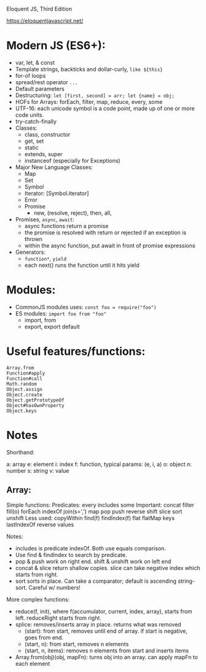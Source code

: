 Eloquent JS, Third Edition

https://eloquentjavascript.net/

# Modern JS (ES6+):

- var, let, & const
- Template strings, backticks and dollar-curly, ``like ${this}``
- for-of loops
- spread/rest operator `...`
- Default parameters
- Destructuring: `let [first, second] = arr; let {name} = obj;`
- HOFs for Arrays: forEach, filter, map, reduce, every, some
- UTF-16: each unicode symbol is a code point, made up of one or more code units.
- try-catch-finally
- Classes:
    - class, constructor
    - get, set
    - static
    - extends, super
    - instanceof (especially for Exceptions)
- Major New Language Classes:
    - Map
    - Set
    - Symbol
    - Iterator: [Symbol.iterator]
    - Error
    - Promise
        - new, (resolve, reject), then, all,
- Promises, `async`, `await`:
    - async functions return a promise
    - the promise is resolved with return or rejected if an exception is thrown
    - within the async function, put await in front of promise expressions
- Generators:
    - `function*`, `yield`
    - each next() runs the function until it hits yield

# Modules:
- CommonJS modules uses: `const foo = require("foo")`
- ES modules: `import foo from "foo"`
    - import, from
    - export, export default

# Useful features/functions:

```
Array.from
Function#apply
Function#call
Math.random
Object.assign
Object.create
Object.getPrototypeOf
Object#hasOwnProperty
Object.keys
```

# Notes

Shorthand:

a: array
e: element
i: index
f: function, typical params: (e, i, a)
o: object
n: number
s: string
v: value

## Array:

Simple functions:
Predicates: every includes some
Important: concat filter fill(o) forEach indexOf join(s=',') map pop push reverse shift slice sort unshift
Less used: copyWithin find(f) findIndex(f) flat flatMap keys lastIndexOf reverse values

Notes: 
- includes is predicate indexOf. Both use equals comparison. 
- Use find & findIndex to search by predicate.
- pop & push work on right end. shift & unshift work on left end
- concat & slice return shallow copies. slice can take negative index which starts from right.
- sort sorts in place. Can take a comparator; default is ascending string-sort. Careful w/ numbers!

More complex functions:
- reduce(f, init), where f(accumulator, current, index, array), starts from left. reduceRight starts from right.
- splice: removes/inserts array in place. returns what was removed
    - (start): from start, removes until end of array. if start is negative, goes from end.
    - (start, n): from start, removes n elements
    - (start, n, items): removes n elements from start and inserts items
- Array.from(obj)(obj, mapFn): turns obj into an array. can apply mapFn to each element
